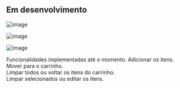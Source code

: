## Em desenvolvimento

![image](https://github.com/caioTeless/marketList/assets/61428146/4dccd620-5b11-422e-aec2-499392b22565)

![image](https://github.com/caioTeless/marketList/assets/61428146/4fbf7e72-2ee1-46c4-a850-01c53bfa9cd9)

![image](https://github.com/caioTeless/marketList/assets/61428146/dcdb7c9f-9772-4767-9a80-47ab13b8aef4)

Funcionalidades implementadas até o momento.
Adicionar os itens.<br>
Mover para o carrinho.<br>
Limpar todos ou voltar os itens do carrinho.<br>
Limpar selecionados ou editar os itens.<br>
